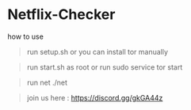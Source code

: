 # Netflix-Checker

how to use 

> run setup.sh or you can install tor manually

> run start.sh as root or run sudo service tor start

> run net ./net


> join us here : https://discord.gg/gkGA44z
